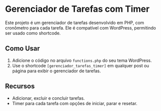 # Gerenciador de Tarefas com Timer

Este projeto é um gerenciador de tarefas desenvolvido em PHP, com cronômetro para cada tarefa. Ele é compatível com WordPress, permitindo ser usado como shortcode.

## Como Usar

1. Adicione o código no arquivo `functions.php` do seu tema WordPress.
2. Use o shortcode `[gerenciador_tarefas_timer]` em qualquer post ou página para exibir o gerenciador de tarefas.

## Recursos
- Adicionar, excluir e concluir tarefas.
- Timer para cada tarefa com opções de iniciar, parar e resetar.
